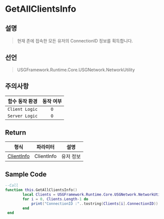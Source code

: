 # GetAllClientsInfo

## 설명
> 현재 존에 접속한 모든 유저의 ConnectionID 정보를 획득합니다.

## 선언
> USGFramework.Runtime.Core.USGNetwork.NetworkUtility

## 주의사항
|    **함수 동작 환경**    | **동작 여부** |
|:------------------:|:---------:|
| ```Client Logic``` |  ```O```  |
| ```Server Logic``` |  ```O```  |

## Return
|           **형식**            |  **파라미터**  | **설명** |
|:---------------------------:|:----------:|:------:|
| [ClientInfo](ClientInfo.md) | ClientInfo | 유저 정보  |

## Sample Code
```lua
--Call
function this.GetAllClientsInfo()
        local Clients = USGFramework.Runtime.Core.USGNetwork.NetworkUtility.GetAllClientsInfo()
        for i = 0, Clients.Length-1 do
            print("ConnectionID :"..tostring(Clients[i].ConnectionID))
        end
 end
```
